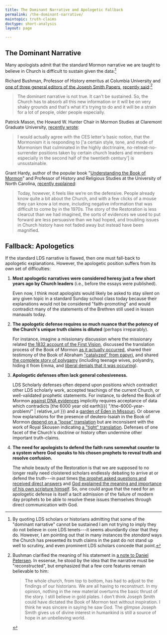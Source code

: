 ```yaml
---
title: The Dominant Narrative and Apologetic Fallback
permalink: /the-dominant-narrative/
maintopic: truth-claims
doctype: short-analysis
layout: page

---
```


## The Dominant Narrative

Many apologists admit that the standard Mormon narrative we are taught to believe in Church is difficult to sustain given the data:[^admitproblems]

Richard Bushman, Professor of History emeritus at Columbia University and [one of three general editors of the Joseph Smith Papers](https://en.wikipedia.org/wiki/Richard_Bushman), [recently said](https://www.youtube.com/watch?v=WhpQByXn484):[^dominantnarrativeclarification]

> The dominant narrative is not true.  It can't be sustained.  So, the Church has to absorb all this new information or it will be on very shaky grounds and that's what it's trying to do and it will be a strain for a lot of people, older people especially.

Patrick Mason, the Howard W. Hunter Chair in Mormon Studies at Claremont Graduate University, [recently wrote](http://www.fairmormon.org/perspectives/fair-conferences/2016-fairmormon-conference/courage-convictions):

> I would actually agree with the CES letter's basic notion, that the Mormonism it is responding to ['a certain style, tone, and mode of Mormonism that culminated in the highly doctrinaire, no-retreat-no-surrender positions taken by certain church leaders and members especially in the second half of the twentieth century'] is unsustainable.

Grant Hardy, author of the popular book "[Understanding the Book of Mormon](https://www.amazon.com/Understanding-Book-Mormon-Readers-Guide/dp/0199731705/ref=sr_1_3?ie=UTF8&s=books&qid=1264540088&sr=1-3)" and Professor of History and Religious Studies at the University of North Carolina, [recently explained](http://www.fairmormon.org/perspectives/fair-conferences/2016-fairmormon-conference/more-effective-apologetics):

> Today, however, it feels like we’re on the defensive. People already know quite a bit about the Church, and with a few clicks of a mouse they can know a lot more, including negative information that was difficult to come by in the 1970s. The story of the Restoration is less clearcut than we had imagined, the sorts of evidences we used to put forward are less persuasive than we had hoped, and troubling issues in Church history have not faded away but instead have been magnified.

## Fallback: Apologetics

If the standard LDS narrative is flawed, then one must fall-back to apologetic explanations.  However, the apologetic position suffers from its own set of difficulties:

1. **Most apologetic narratives were considered heresy just a few short years ago by Church leaders** (i.e., before the essays were published).

    Even now, I think most apologists would likely be asked to stay silent on any given topic in a standard Sunday school class today because their explanations would not be considered "faith-promoting" and would contradict many of the statements of the Brethren still used in lesson manauals today.

2. **The apologetic defense requires so much nuance that the potency of the Church's unique truth claims is diluted** (perhaps irreparably).

    For instance, imagine a missionary discussion where the missionary related [the 1832 account of the First Vision](http://www.josephsmithpapers.org/paperSummary/history-circa-summer-1832?p=1), discussed the translation process of the Book of Mormon [as it actually occurred](https://www.lds.org/topics/book-of-mormon-translation?lang=eng), shared their testimony of the Book of Abraham ["catalyzed" from papyri](https://www.lds.org/topics/translation-and-historicity-of-the-book-of-abraham?lang=eng), and shared [the complete story of polygamy](https://www.lds.org/topics/plural-marriage-in-kirtland-and-nauvoo?lang=eng) (including teenage wives, polyandry, hiding it from Emma, and [liberal denials that it was occuring](http://josephsmithspolygamy.org/common-questions/polygamy-denials/)).

3. **Apologetic defenses often lack general cohesiveness.**

    LDS Scholarly defenses often depend upon positions which contradict other LDS scholarly work, accepted teachings of the current Church, or well-validated prophetic statements.  For instance, to defend the Book of Mormon [against DNA evidences](https://www.lds.org/topics/book-of-mormon-and-dna-studies?lang=eng) implicitly requires acceptance of data which contradicts [the 6000 year old earth]({{ "/the-6000-year-problem/" | relative_url }}) and a [garden of Eden in Missouri](http://en.fairmormon.org/Joseph_Smith/Garden_of_Eden_in_Missouri).  Or observe how explanations for the presence of deutero-Isaiah in the Book of Mormon [depend on a "loose" translation](http://en.fairmormon.org/Book_of_Mormon/Anachronisms/Biblical/Deutero-Isaiah) but are inconsisent with the work of Royal Skousen indicating [a "tight" translation](http://mi.byu.edu/watch-skousens-3-part-lecture-series-on-the-book-of-mormon-critical-text-project/).  Defenses of one facet of the Church's doctrine or history often undermine other important truth-claims.

4. **The need for apologists to defend the faith runs somewhat counter to a system where God speaks to his chosen prophets to reveal truth and resolve confusion.**

    The whole beauty of the Restoration is that we are supposed to no longer really need cloistered scholars endlessly debating to arrive at or defend the truth---in past times [the prophet asked questions and received direct answers](https://www.lds.org/scriptures/dc-testament/dc/77) and [God explained the meaning and importance of his own scripture himself](https://www.lds.org/scriptures/dc-testament/dc/1?lang=eng).  So, one could argue that the need for an apologetic defense is itself a tacit admission of the failure of modern day prophets to be able to resolve these issues themselves through direct communication with God.

[^admitproblems]: By quoting LDS scholars or historians admitting that some of the "dominant narrative" cannot be sustained I am not trying to imply they do not believe in core LDS tenets---it seems abundantly clear that they do.  However, I am pointing out that in many instances the *standard* ways the Church has presented its truth claims in the past do not stand up well to scrutiny, and even prominent LDS scholars concede that point.

[^dominantnarrativeclarification]: Bushman clarified the meaning of his statement in [a note to Daniel Petersen](http://www.patheos.com/blogs/danpeterson/2016/07/richard-bushman-and-the-fundamental-claims-of-mormonism.html).  In essense, he stood by the idea that the narrative must be "reconstructed", but emphasized that a few core features remain believable to him:

    > The whole church, from top to bottom, has had to adjust to the findings of our historians.  We are all having to reconstruct.  In my opinion, nothing in the new material overturns the basic thrust of the story.  I still believe in gold plates.  I don’t think Joseph Smith could have dictated the Book of Mormon text without inspiration.  I think he was sincere in saying he saw God.  The glimpse Joseph Smith gives us of divine interest in humankind is still a source of hope in an unbelieving world.
